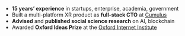 <!-- # About Me -->

* **15 years’ experience** in startups, enterprise, academia, government
* Built a multi-platform XR product as **full-stack CTO** at [Cumulus](https://cumulus.world)
* **Advised** and **published social science research** on AI, blockchain
* Awarded **Oxford Ideas Prize** at the [Oxford Internet Institute](https://www.oii.ox.ac.uk)

<!-- * **Fractional/Consulting CTO**
  * Technology strategy and solution architecture
  * Engineering leadership and team building
  * Work estimation and budget planning
  * DevOps and cloud infrastructure
  * Full-stack engineering for web, mobile, and emerging tech
* **Research Services**
  * Market research
  * Emerging trends / Foresight
* **Speaking Engagements**
  * Startup / CTO journey
  * Shipping multi-platform XR in production
  * Social science and policy perspectives on innovation and emerging tech -->
